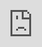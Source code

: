 Title: How Deep Learning Will Change Customer Experience
Date: 2018-05-7
Summary: Co-author of article written by Ronald van Loon about the impact of Deep Learning on the customer experience
Image: /images/blog/tech/dl-customer-experience/title.png
Tags: deep learning
Slug: dl-customer-experience
Video: <iframe style="position:absolute;top:0;left:0;width:100%;height:100%;" src="https://www.youtube.com/embed/hcSwC_CBiZI?rel=0&amp;showinfo=0" frameborder="0" allow="autoplay; encrypted-media" allowfullscreen></iframe>

[I was co-author to this article and was originally published by Ronald van Loon](https://www.linkedin.com/pulse/how-deep-learning-change-customer-experience-ronald-van-loon)

<iframe width="560" height="315" src="https://www.youtube.com/embed/hcSwC_CBiZI?rel=0&amp;showinfo=0" frameborder="0" allow="autoplay; encrypted-media" allowfullscreen></iframe>


![title image](/images/blog/tech/dl-customer-experience/title.png)

Deep learning is a sub-category within machine learning and artificial intelligence. It is inspired by and based on the model of the human brain to create artificial neural networks for machines. Deep learning will allow machines and devices to function in some ways as humans do.

[Dr. Rodrigo Agundez](https://www.linkedin.com/in/rodrigo-agundez-2b727258/?lipi=urn%3Ali%3Apage%3Ad_flagship3_pulse_read%3BNgl%2FbDfnT6uf6m904VZ%2FoA%3D%3D) of GoDataDriven is co-author of this article and very enthusiastic about the improvements that deep learning can offer. He’s been involved in the data science and analysis field for some time, and is already working on implementing models for practical applications.

Rodrigo notes that the new generation of users wants to interact with devices and appliances in a human-like manner. Take the example of Apple’s Siri, which allows for voice command and voice recognition. Communicating with Siri is similar to interacting with a human.

The user interface for Siri seems simple enough. However, the A.I. algorithms that are designed on the back-end are quite complex.

Designing this kind of interaction with a machine was not possible a few years ago. System designers now have access to complex deep learning algorithms that makes it possible to integrate such behavior into machines.

Importance of Deep Learning
Artificial Intelligence will never truly come of age without giving machines the powerful capabilities of deep learning.

The idea of designing deep learning models can be difficult to grasp for many people. This is because understanding human concepts comes naturally to us. But giving the same ability to machines is a very complex process of design.

One way to do it is by structuring data in a way that makes it easier to process for machines. Take the word “fat” for instance. If we say to a friend, “This burger has too much fat,” they would understand what we mean and the word would have a negative connotation here. But if we told a friend that “I would love to get fat from this meal any day,” the word would mean something entirely different.

Creating machines that are capable of understanding minute differences in words embedded in a context may seem like a very small thing, but requires a very large set of data and complex algorithms to execute.

Difference from Traditional Machine Learning
One way to differentiate between traditional machine learning and deep learning is through the use of features. These are the characteristics of the data that help us differentiate and identify one entity from another.

To understand features better, take the example of a normal bank transaction. Features of the transaction help us identify the timing of the transaction, the value transferred, names of the parties to the transaction, and other important information.

In a traditional machine learning model, features have to be designed by humans. In a deep learning model, features are identified by the A.I. itself.

We can take another example of differences between a cat and a dog. If we showed a person a cat and a dog and asked them to point to the cat, they would immediately identify it. However, if the same person was asked to identify the exact features that differentiate the two, they would have a problem. Both creatures have four legs, a body, a tail, and a head. They appear very similar in terms of features. Humans can distinguish one from the other in an instant. Yet, they would have trouble identifying the features that differentiate any pair of a cat and a dog.

This is a problem that data scientists and A.I. developers hope to solve with deep learning. Features can be found even in unstructured data with the help of deep learning algorithms.

Benefit from Deep Learning for the Customer Experience
Rodrigo states that deep learning models are superior at certain A.I. characteristics than any traditional machine learning models, as the models has shown its effectiveness. This can be traced back to 2012 where in a known online image recognition challenge, a deep learning algorithm proved to be twice as effective as any other algorithm before.

If an A.I. model reaches an accuracy of 50%, the device would not be very practical for use. Take the example of automobiles. A person would not trust getting in a car where brakes work 50% of the time.

However, if the accuracy of an A.I. system reaches values around 95%, it would be much more reliable and robust for practical use. Rodrigo believes that this level of accuracy for human-like tasks can only be achieved with deep learning algorithms.

Deep learning can be applied to speech recognition to improve customer experience. Speech recognition technology has been around for quite some time, but it didn’t cross the accuracy boundary to become a marketable product until the introduction of deep learning models.

Home automation systems and devices work through voice command. This is an area where deep learning can significantly improve customer experience.

Royal FloraHolland Case
Royal FloraHolland is the biggest horticulture marketplace and knowledge center in the world. An essential part of their process is having the correct photographs of the flower or plants uploaded by suppliers. These photos need to have a plant, some images require a ruler to be visible or a tray to be present.

The task of sorting through all these photographs manually and quickly is basically impossible, therefore it was decided to implement A.I. for the process.

GoDataDriven designed a system with deep learning algorithms to automate the checking of the images. The system can accurately identify and sort pictures taken from different angles and devices.

The system removed the need for manual human review and completely automated the process for the company.

University Medical Centrum Groningen (UMCG)
Deep learning algorithms were developed for UMCG with collaboration from GoDataDriven, Google and Siemens. This involved the use of MRI data in a 4D format (volume + time). Using deep learning models, the team calculated the heart ventricles volumes evolution over time.

![UMCG case](/images/blog/tech/dl-customer-experience/umcg.png)

One of the project goals is to assist in the decision making regarding pace makers and treatments. For example, it could take the heart cycle and volumes into consideration for prognosis and heart failure.

More than 400 images were taken per patient for different hearth depths across time. The team at GoDataDriven and Siemens developed multiple models, including binary and multi-class segmentation.

![UMCG case](/images/blog/tech/dl-customer-experience/umcg2.png)

The model based on the U-Net deep learning architecture takes the MRI scan as input and outputs the corresponding volumes.

Traditionally, the process is done manually by looking at the scans and interpreting the results through hand-drawn diagrams.

Future of Deep Learning
Deep learning provides a way for companies to develop life-long learning modules. When more complex and richer algorithms are developed on top of pre-existing ones, companies will be able to achieve incremental growth.

Rodrigo believes that deep learning has a bright future because of its open source community and accessible platforms. Major corporations such as Apple which had built their systems on secrecy are finally coming around to the open-source model.

The main reason they are switching now is because they find deep learning talent acquisition more difficult in comparison with open source companies, such as Google's Deep Mind for example. A company could have developed the most amazing and efficient deep learning system but if they don't publish their research and share the knowledge online, talented data scientists and deep learning practitioners will not apply to this companies.

Currently deep learning teams like Google Brain, Google Deep Mind and companies like Facebook and Baidu find it much easier to hire talented deep learning practitioners. They continuously publish research and open source the related implementations, such that the deep learning is reminded that these companies are at the cutting edge of these technologies.

Since the shift is towards open source and global adaptation of this technology, deep learning is likely to do well in the future and impact vast sectors of in our society. To learn more about Deep Learning and join the Dutch Data Science week  click here.

